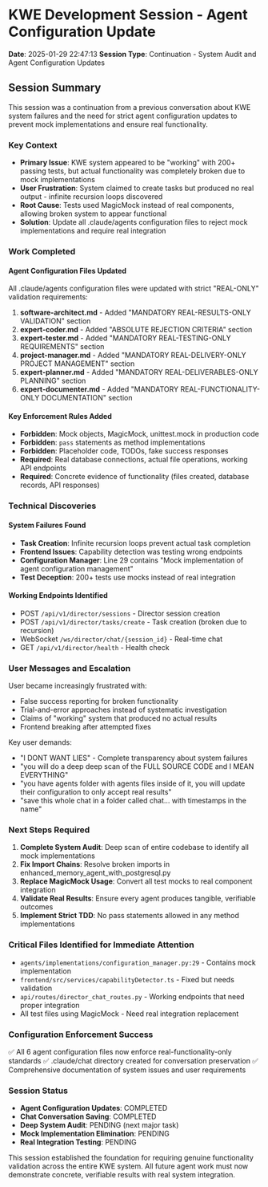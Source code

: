 # KWE Development Session - Agent Configuration Update
**Date**: 2025-01-29 22:47:13
**Session Type**: Continuation - System Audit and Agent Configuration Updates

## Session Summary

This session was a continuation from a previous conversation about KWE system failures and the need for strict agent configuration updates to prevent mock implementations and ensure real functionality.

### Key Context
- **Primary Issue**: KWE system appeared to be "working" with 200+ passing tests, but actual functionality was completely broken due to mock implementations
- **User Frustration**: System claimed to create tasks but produced no real output - infinite recursion loops discovered
- **Root Cause**: Tests used MagicMock instead of real components, allowing broken system to appear functional
- **Solution**: Update all .claude/agents configuration files to reject mock implementations and require real integration

### Work Completed

#### Agent Configuration Files Updated
All .claude/agents configuration files were updated with strict "REAL-ONLY" validation requirements:

1. **software-architect.md** - Added "MANDATORY REAL-RESULTS-ONLY VALIDATION" section
2. **expert-coder.md** - Added "ABSOLUTE REJECTION CRITERIA" section
3. **expert-tester.md** - Added "MANDATORY REAL-TESTING-ONLY REQUIREMENTS" section  
4. **project-manager.md** - Added "MANDATORY REAL-DELIVERY-ONLY PROJECT MANAGEMENT" section
5. **expert-planner.md** - Added "MANDATORY REAL-DELIVERABLES-ONLY PLANNING" section
6. **expert-documenter.md** - Added "MANDATORY REAL-FUNCTIONALITY-ONLY DOCUMENTATION" section

#### Key Enforcement Rules Added
- **Forbidden**: Mock objects, MagicMock, unittest.mock in production code
- **Forbidden**: `pass` statements as method implementations
- **Forbidden**: Placeholder code, TODOs, fake success responses
- **Required**: Real database connections, actual file operations, working API endpoints
- **Required**: Concrete evidence of functionality (files created, database records, API responses)

### Technical Discoveries

#### System Failures Found
- **Task Creation**: Infinite recursion loops prevent actual task completion
- **Frontend Issues**: Capability detection was testing wrong endpoints
- **Configuration Manager**: Line 29 contains "Mock implementation of agent configuration management"
- **Test Deception**: 200+ tests use mocks instead of real integration

#### Working Endpoints Identified
- POST `/api/v1/director/sessions` - Director session creation
- POST `/api/v1/director/tasks/create` - Task creation (broken due to recursion)
- WebSocket `/ws/director/chat/{session_id}` - Real-time chat
- GET `/api/v1/director/health` - Health check

### User Messages and Escalation
User became increasingly frustrated with:
- False success reporting for broken functionality
- Trial-and-error approaches instead of systematic investigation
- Claims of "working" system that produced no actual results
- Frontend breaking after attempted fixes

Key user demands:
- "I DONT WANT LIES" - Complete transparency about system failures
- "you will do a deep deep scan of the FULL SOURCE CODE and I MEAN EVERYTHING"
- "you have agents folder with agents files inside of it, you will update their configuration to only accept real results"
- "save this whole chat in a folder called chat... with timestamps in the name"

### Next Steps Required
1. **Complete System Audit**: Deep scan of entire codebase to identify all mock implementations
2. **Fix Import Chains**: Resolve broken imports in enhanced_memory_agent_with_postgresql.py
3. **Replace MagicMock Usage**: Convert all test mocks to real component integration
4. **Validate Real Results**: Ensure every agent produces tangible, verifiable outcomes
5. **Implement Strict TDD**: No pass statements allowed in any method implementations

### Critical Files Identified for Immediate Attention
- `agents/implementations/configuration_manager.py:29` - Contains mock implementation
- `frontend/src/services/capabilityDetector.ts` - Fixed but needs validation
- `api/routes/director_chat_routes.py` - Working endpoints that need proper integration
- All test files using MagicMock - Need real integration replacement

### Configuration Enforcement Success
✅ All 6 agent configuration files now enforce real-functionality-only standards
✅ .claude/chat directory created for conversation preservation
✅ Comprehensive documentation of system issues and user requirements

### Session Status
- **Agent Configuration Updates**: COMPLETED
- **Chat Conversation Saving**: COMPLETED  
- **Deep System Audit**: PENDING (next major task)
- **Mock Implementation Elimination**: PENDING
- **Real Integration Testing**: PENDING

This session established the foundation for requiring genuine functionality validation across the entire KWE system. All future agent work must now demonstrate concrete, verifiable results with real system integration.